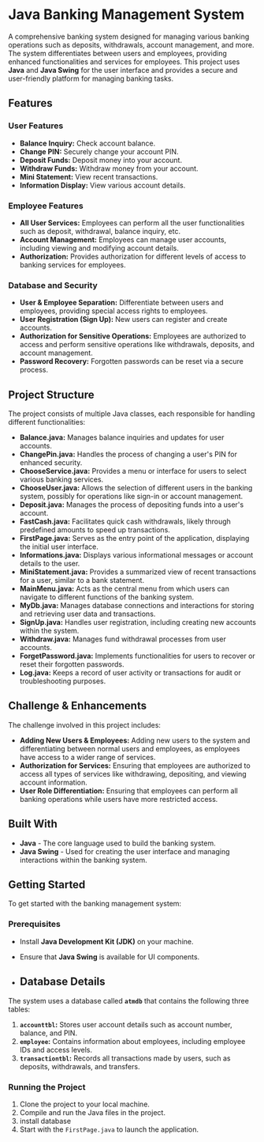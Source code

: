 # Java Banking Management System

A comprehensive banking system designed for managing various banking operations such as deposits, withdrawals, account management, and more. The system differentiates between users and employees, providing enhanced functionalities and services for employees. This project uses **Java** and **Java Swing** for the user interface and provides a secure and user-friendly platform for managing banking tasks.

## Features

### User Features
- **Balance Inquiry:** Check account balance.
- **Change PIN:** Securely change your account PIN.
- **Deposit Funds:** Deposit money into your account.
- **Withdraw Funds:** Withdraw money from your account.
- **Mini Statement:** View recent transactions.
- **Information Display:** View various account details.

### Employee Features
- **All User Services:** Employees can perform all the user functionalities such as deposit, withdrawal, balance inquiry, etc.
- **Account Management:** Employees can manage user accounts, including viewing and modifying account details.
- **Authorization:** Provides authorization for different levels of access to banking services for employees.

### Database and Security
- **User & Employee Separation:** Differentiate between users and employees, providing special access rights to employees.
- **User Registration (Sign Up):** New users can register and create accounts.
- **Authorization for Sensitive Operations:** Employees are authorized to access and perform sensitive operations like withdrawals, deposits, and account management.
- **Password Recovery:** Forgotten passwords can be reset via a secure process.

## Project Structure

The project consists of multiple Java classes, each responsible for handling different functionalities:

- **Balance.java:** Manages balance inquiries and updates for user accounts.
- **ChangePin.java:** Handles the process of changing a user's PIN for enhanced security.
- **ChooseService.java:** Provides a menu or interface for users to select various banking services.
- **ChooseUser.java:** Allows the selection of different users in the banking system, possibly for operations like sign-in or account management.
- **Deposit.java:** Manages the process of depositing funds into a user's account.
- **FastCash.java:** Facilitates quick cash withdrawals, likely through predefined amounts to speed up transactions.
- **FirstPage.java:** Serves as the entry point of the application, displaying the initial user interface.
- **Informations.java:** Displays various informational messages or account details to the user.
- **MiniStatement.java:** Provides a summarized view of recent transactions for a user, similar to a bank statement.
- **MainMenu.java:** Acts as the central menu from which users can navigate to different functions of the banking system.
- **MyDb.java:** Manages database connections and interactions for storing and retrieving user data and transactions.
- **SignUp.java:** Handles user registration, including creating new accounts within the system.
- **Withdraw.java:** Manages fund withdrawal processes from user accounts.
- **ForgetPassword.java:** Implements functionalities for users to recover or reset their forgotten passwords.
- **Log.java:** Keeps a record of user activity or transactions for audit or troubleshooting purposes.

## Challenge & Enhancements

The challenge involved in this project includes:
- **Adding New Users & Employees:** Adding new users to the system and differentiating between normal users and employees, as employees have access to a wider range of services.
- **Authorization for Services:** Ensuring that employees are authorized to access all types of services like withdrawing, depositing, and viewing account information.
- **User Role Differentiation:** Ensuring that employees can perform all banking operations while users have more restricted access.

## Built With

- **Java** - The core language used to build the banking system.
- **Java Swing** - Used for creating the user interface and managing interactions within the banking system.

## Getting Started

To get started with the banking management system:
### Prerequisites
- Install **Java Development Kit (JDK)** on your machine.
- Ensure that **Java Swing** is available for UI components.

- ## Database Details

The system uses a database called **`atmdb`** that contains the following three tables:

1. **`accounttbl`:** Stores user account details such as account number, balance, and PIN.
2. **`employee`:** Contains information about employees, including employee IDs and access levels.
3. **`transactiontbl`:** Records all transactions made by users, such as deposits, withdrawals, and transfers.

### Running the Project
1. Clone the project to your local machine.
2. Compile and run the Java files in the project.
3. install database
4. Start with the `FirstPage.java` to launch the application.

